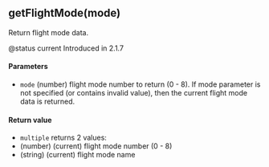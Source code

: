 <!-- This file was generated by the script. Do not edit it, any changes will be lost! -->

## getFlightMode(mode)



Return flight mode data.

@status current Introduced in 2.1.7


#### Parameters

* `mode` (number) flight mode number to return (0 - 8). If mode parameter
is not specified (or contains invalid value), then the current flight mode data is returned.



#### Return value

* `multiple` returns 2 values:
 * (number) (current) flight mode number (0 - 8)
 * (string) (current) flight mode name



